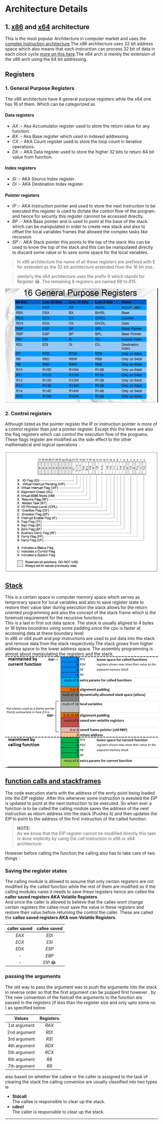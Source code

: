# Architecture Details

## 1. [x86](https://en.wikipedia.org/wiki/X86) and [x64](https://en.wikipedia.org/wiki/X86-64) architecture
This is the most popular Architecture in computer market and uses the [complex instruction architecture](https://en.wikipedia.org/wiki/Complex_instruction_set_computer).The x86 architecture uses 32 bit address space which also means that each instruction can process 32 bit of data in each clock cycle [more on this here](https://www.techopedia.com/definition/289/32-bit).The x64 arch is merely the extension of the x86 arch using the 64 bit addressing.

## Registers 
### 1. General Purpose Registers 
The x86 architecture have 8 general purpose registers while the x64 one has 16 of them. Which can be categorized as 
#### Data registers  
* _AX_ :- Aka Accumulator register used to store the return value for any function.  
* _BX_ :- Aka Base register which used in indexed addressing.  
* _CX_ :- AKA Count register used to store the loop count in iterative operations.
* _DX_ :- AKA Data register used to store the higher 32 bits to return 64 bit value from function. 
#### Index registers
* _SI_ :- AKA Source Index register
* _DI_ :- AKA Destination Index register
#### Pointer registers
* _IP_ :- AKA Instruction pointer and used to store the next instruction to be executed this register is used to dictate the control flow of the program. and hence for security this register cannnot be accessed directly.  
* _BP_ :- AKA Base pointer and is used to point at the base of the stack. which can be manipulated in order to create new stack and also to offset the local variables frames that allowed the complex tasks like recursion. 
* _SP_ :- AKA Stack pointer this points to the top of the stack this can be used to know the top of the stack and this can be manipulated directly to discard some value or to save some space for the local variables.    

> In x86 architecture the name of all these registers are prefixed with E for extended as the 32 bit architecture extended from the 16 bit one .


> similarly the x64 architecture uses the prefix R which stands for Register :joy: .The remaining 8 registers are named _R8_  to _R15_.

![x64 general purpose registers](assets/x64reg.jpg)  


### 2. Control registers 
Although listed as the pointer register the IP or instruction pointer is more of a control register than just a pointer register. Except this the there are also the flag registers which can control the execution flow of the programs.  
These flags register are modified as the side effect to the other mathematical and logical operations .


![x86/64 flag registers](assets/x86-64flags.png)  


## [Stack](https://en.wikipedia.org/wiki/Call_stack)  
This is a certain space in computer memory space which serves as temprorary space for local variables and also to save register state to restore their value later during execution the stack allows for the return oriented programming and also the concept of the stack frame which is the foremost requirement for the recursive functions.  
This is a last in first out data space. The stack is usually aligned to 4 bytes or 16 bytes boundries using some padding.since the cpu is faster at accessing data at these boundary level.  
In x86 or x64  _push_ and _pop_ instructions are used to put data into the stack and remove data from the stack respectively.The stack grows from higher address space to the lower address space.
The assembly programming is almost about manipulating the registers and the stack.
![stack and stack frame in image](assets/stack_and_stackframe.png)

## [function calls and stackframes](https://en.wikipedia.org/wiki/X86_calling_conventions)
The code execution starts with the address of the enrty point being loaded into the _EIP_ register .After this whenever some instruction is exeuted the _EIP_ is updated to point at the next instruction to be executed. So when ever a function is to be called the calling module saves the address of the next instruction as return address into the stack (Pushes it) and then updates the _EIP_ to point to the address of the first instruction of the called function.
> __NOTE:__  
As we know  that the _EIP_ register cannot be modified directly this task is done implicitly by using the _call_ instruction in x86 or x64 architecture.

However before calling the function the calling also has to take care of two things :  
### Saving the register states
The calling module is allowed to assume that only certain registers are not modified by the called function while the rest of them are modified so if the calling modules cares it needs to save these registers hence are called the __caller saved registers AKA Volatile Registers__.  
And since the caller is allowed to believe that the callee wont change certain registers the callee must save the value in these registers and restore their value before returning the control the caller.
These are called the __callee saved registers AKA non-Volatile Registers__.

| caller saved | callee saved |  
|:-------------:|:-----------:|
| _EAX_         |   _EDI_  |
| _ECX_         |   _ESI_  |
| _EDX_         |   _ESP_  |
| -            |   _EBP_  |
| -            |   _EIP_ :joy: |

### passing the arguments 
The old way to pass the argument was to push the arguments into the stack in reverse order so that the first argument can be popped first however . by The new convention of the fastcall the arguments to the function are passed in the registers (if less than the register size and only upto some no ) as specified below.   

|Values | Registers|
|:---:|:---:|
|1st argument|_RAX_|
|2nd argument|_RDI_|
|3rd argument|_RSI_|
|4th argument|_RDX_|
|5th argument|_RCX_|
|6th argument|_R8_|
|7th argument|_R9_|

also based on whether the callee or the caller is assigned to the task of clearing the stack the calling convenion are usually classified into two types ie  
* __Stdcall__  
The callee is responsible to clear up the stack.
* __cdecl__  
The caller is responsible to clear up the stack.

___
